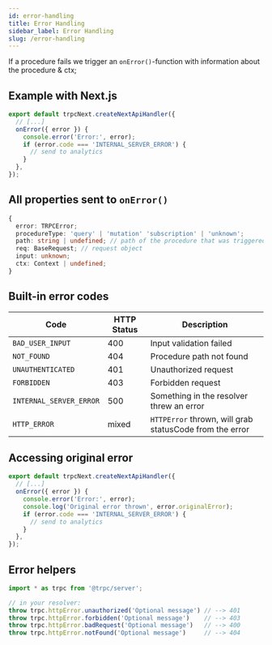 ```yaml
---
id: error-handling
title: Error Handling
sidebar_label: Error Handling
slug: /error-handling
---
```


If a procedure fails we trigger an `onError()`-function with information about the procedure & ctx;

## Example with Next.js

```ts
export default trpcNext.createNextApiHandler({
  // [...]
  onError({ error }) {
    console.error('Error:', error);
    if (error.code === 'INTERNAL_SERVER_ERROR') {
      // send to analytics
    }
  },
});
```

## All properties sent to `onError()`

```ts
{
  error: TRPCError;
  procedureType: 'query' | 'mutation' 'subscription' | 'unknown';
  path: string | undefined; // path of the procedure that was triggered
  req: BaseRequest; // request object
  input: unknown;
  ctx: Context | undefined;
}
```

## Built-in error codes


| Code                    | HTTP Status | Description                                             |
| ----------------------- | ----------- | ------------------------------------------------------- |
| `BAD_USER_INPUT`        | 400         | Input validation failed                                 |
| `NOT_FOUND`             | 404         | Procedure path not found                                |
| `UNAUTHENTICATED`       | 401         | Unauthorized request                                    |
| `FORBIDDEN`             | 403         | Forbidden request                                       |
| `INTERNAL_SERVER_ERROR` | 500         | Something in the resolver threw an error                |
| `HTTP_ERROR`            | mixed       | `HTTPError` thrown, will grab statusCode from the error |


## Accessing original error

```ts
export default trpcNext.createNextApiHandler({
  // [...]
  onError({ error }) {
    console.error('Error:', error);
    console.log('Original error thrown', error.originalError);
    if (error.code === 'INTERNAL_SERVER_ERROR') {
      // send to analytics
    }
  },
});
```


## Error helpers

```ts
import * as trpc from '@trpc/server';

// in your resolver:
throw trpc.httpError.unauthorized('Optional message') // --> 401
throw trpc.httpError.forbidden('Optional message')    // --> 403
throw trpc.httpError.badRequest('Optional message')   // --> 400
throw trpc.httpError.notFound('Optional message')     // --> 404
```
